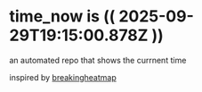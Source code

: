 # time_now is (( 2025-09-29T19:15:00.878Z ))

an automated repo that shows the currnent time

inspired by [breakingheatmap](https://github.com/breakingheatmap/breakingheatmap)